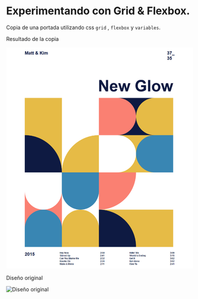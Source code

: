 # Experimentando con Grid & Flexbox.

Copia de una portada utilizando css `grid` , `flexbox` y `variables`.

Resultado de la copia

![Diseño copia](img/Screenshot_NewGlow.png)

Diseño original

![Diseño original](img/pinimg.png)
